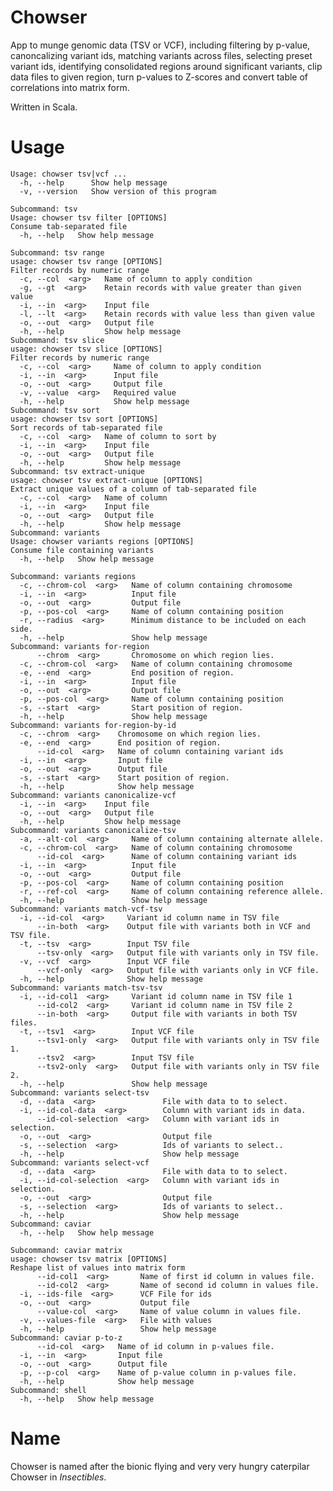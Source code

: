 # Chowser

App to munge genomic data (TSV or VCF), including filtering by p-value, canoncalizing variant ids, matching variants across files, selecting preset variant ids, identifying consolidated regions around significant variants, clip data files to given region, turn p-values to Z-scores and convert table of correlations into matrix form.

Written in Scala.

# Usage

    Usage: chowser tsv|vcf ... 
      -h, --help      Show help message
      -v, --version   Show version of this program

    Subcommand: tsv
    Usage: chowser tsv filter [OPTIONS]
    Consume tab-separated file
      -h, --help   Show help message
  
    Subcommand: tsv range
    usage: chowser tsv range [OPTIONS]
    Filter records by numeric range
      -c, --col  <arg>   Name of column to apply condition
      -g, --gt  <arg>    Retain records with value greater than given value
      -i, --in  <arg>    Input file
      -l, --lt  <arg>    Retain records with value less than given value
      -o, --out  <arg>   Output file
      -h, --help         Show help message
    Subcommand: tsv slice
    usage: chowser tsv slice [OPTIONS]
    Filter records by numeric range
      -c, --col  <arg>     Name of column to apply condition
      -i, --in  <arg>      Input file
      -o, --out  <arg>     Output file
      -v, --value  <arg>   Required value
      -h, --help           Show help message
    Subcommand: tsv sort
    usage: chowser tsv sort [OPTIONS]
    Sort records of tab-separated file
      -c, --col  <arg>   Name of column to sort by
      -i, --in  <arg>    Input file
      -o, --out  <arg>   Output file
      -h, --help         Show help message
    Subcommand: tsv extract-unique
    usage: chowser tsv extract-unique [OPTIONS]
    Extract unique values of a column of tab-separated file
      -c, --col  <arg>   Name of column
      -i, --in  <arg>    Input file
      -o, --out  <arg>   Output file
      -h, --help         Show help message
    Subcommand: variants
    Usage: chowser variants regions [OPTIONS]
    Consume file containing variants
      -h, --help   Show help message
  
    Subcommand: variants regions
      -c, --chrom-col  <arg>   Name of column containing chromosome
      -i, --in  <arg>          Input file
      -o, --out  <arg>         Output file
      -p, --pos-col  <arg>     Name of column containing position
      -r, --radius  <arg>      Minimum distance to be included on each side.
      -h, --help               Show help message
    Subcommand: variants for-region
          --chrom  <arg>       Chromosome on which region lies.
      -c, --chrom-col  <arg>   Name of column containing chromosome
      -e, --end  <arg>         End position of region.
      -i, --in  <arg>          Input file
      -o, --out  <arg>         Output file
      -p, --pos-col  <arg>     Name of column containing position
      -s, --start  <arg>       Start position of region.
      -h, --help               Show help message
    Subcommand: variants for-region-by-id
      -c, --chrom  <arg>    Chromosome on which region lies.
      -e, --end  <arg>      End position of region.
          --id-col  <arg>   Name of column containing variant ids
      -i, --in  <arg>       Input file
      -o, --out  <arg>      Output file
      -s, --start  <arg>    Start position of region.
      -h, --help            Show help message
    Subcommand: variants canonicalize-vcf
      -i, --in  <arg>    Input file
      -o, --out  <arg>   Output file
      -h, --help         Show help message
    Subcommand: variants canonicalize-tsv
      -a, --alt-col  <arg>     Name of column containing alternate allele.
      -c, --chrom-col  <arg>   Name of column containing chromosome
          --id-col  <arg>      Name of column containing variant ids
      -i, --in  <arg>          Input file
      -o, --out  <arg>         Output file
      -p, --pos-col  <arg>     Name of column containing position
      -r, --ref-col  <arg>     Name of column containing reference allele.
      -h, --help               Show help message
    Subcommand: variants match-vcf-tsv
      -i, --id-col  <arg>     Variant id column name in TSV file
          --in-both  <arg>    Output file with variants both in VCF and TSV file.
      -t, --tsv  <arg>        Input TSV file
          --tsv-only  <arg>   Output file with variants only in TSV file.
      -v, --vcf  <arg>        Input VCF file
          --vcf-only  <arg>   Output file with variants only in VCF file.
      -h, --help              Show help message  
    Subcommand: variants match-tsv-tsv
      -i, --id-col1  <arg>     Variant id column name in TSV file 1
          --id-col2  <arg>     Variant id column name in TSV file 2
          --in-both  <arg>     Output file with variants in both TSV files.
      -t, --tsv1  <arg>        Input VCF file
          --tsv1-only  <arg>   Output file with variants only in TSV file 1.
          --tsv2  <arg>        Input TSV file
          --tsv2-only  <arg>   Output file with variants only in TSV file 2.
      -h, --help               Show help message
    Subcommand: variants select-tsv
      -d, --data  <arg>               File with data to to select.
      -i, --id-col-data  <arg>        Column with variant ids in data.
          --id-col-selection  <arg>   Column with variant ids in selection.
      -o, --out  <arg>                Output file
      -s, --selection  <arg>          Ids of variants to select..
      -h, --help                      Show help message
    Subcommand: variants select-vcf
      -d, --data  <arg>               File with data to to select.
      -i, --id-col-selection  <arg>   Column with variant ids in selection.
      -o, --out  <arg>                Output file
      -s, --selection  <arg>          Ids of variants to select..
      -h, --help                      Show help message
    Subcommand: caviar
      -h, --help   Show help message

    Subcommand: caviar matrix
    usage: chowser tsv matrix [OPTIONS]
    Reshape list of values into matrix form
          --id-col1  <arg>       Name of first id column in values file.
          --id-col2  <arg>       Name of second id column in values file.
      -i, --ids-file  <arg>      VCF File for ids
      -o, --out  <arg>           Output file
          --value-col  <arg>     Name of value column in values file.
      -v, --values-file  <arg>   File with values
      -h, --help                 Show help message
    Subcommand: caviar p-to-z
          --id-col  <arg>   Name of id column in p-values file.
      -i, --in  <arg>       Input file
      -o, --out  <arg>      Output file
      -p, --p-col  <arg>    Name of p-value column in p-values file.
      -h, --help            Show help message
    Subcommand: shell
      -h, --help   Show help message
      
 # Name
 
 Chowser is named after the bionic flying and very very hungry caterpilar Chowser in *Insectibles*.

